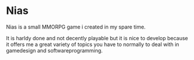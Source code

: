 Nias
====

Nias is a small MMORPG game i created in my spare time.

It is harldy done and not decently playable but it is nice to develop because it offers me a great variety of topics you have to normally to deal with in gamedesign and softwareprogramming.
